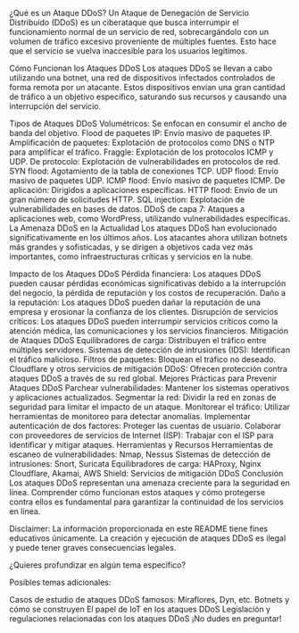 ¿Qué es un Ataque DDoS?
Un Ataque de Denegación de Servicio Distribuido (DDoS) es un ciberataque que busca interrumpir el funcionamiento normal de un servicio de red, sobrecargándolo con un volumen de tráfico excesivo proveniente de múltiples fuentes. Esto hace que el servicio se vuelva inaccesible para los usuarios legítimos.

Cómo Funcionan los Ataques DDoS
Los ataques DDoS se llevan a cabo utilizando una botnet, una red de dispositivos infectados controlados de forma remota por un atacante. Estos dispositivos envían una gran cantidad de tráfico a un objetivo específico, saturando sus recursos y causando una interrupción del servicio.

Tipos de Ataques DDoS
Volumétricos: Se enfocan en consumir el ancho de banda del objetivo.
Flood de paquetes IP: Envío masivo de paquetes IP.
Amplificación de paquetes: Explotación de protocolos como DNS o NTP para amplificar el tráfico.
Fraggle: Explotación de los protocolos ICMP y UDP.
De protocolo: Explotación de vulnerabilidades en protocolos de red.
SYN flood: Agotamiento de la tabla de conexiones TCP.
UDP flood: Envío masivo de paquetes UDP.
ICMP flood: Envío masivo de paquetes ICMP.
De aplicación: Dirigidos a aplicaciones específicas.
HTTP flood: Envío de un gran número de solicitudes HTTP.
SQL injection: Explotación de vulnerabilidades en bases de datos.
DDoS de capa 7: Ataques a aplicaciones web, como WordPress, utilizando vulnerabilidades específicas.
La Amenaza DDoS en la Actualidad
Los ataques DDoS han evolucionado significativamente en los últimos años. Los atacantes ahora utilizan botnets más grandes y sofisticadas, y se dirigen a objetivos cada vez más importantes, como infraestructuras críticas y servicios en la nube.

Impacto de los Ataques DDoS
Pérdida financiera: Los ataques DDoS pueden causar pérdidas económicas significativas debido a la interrupción del negocio, la pérdida de reputación y los costos de recuperación.
Daño a la reputación: Los ataques DDoS pueden dañar la reputación de una empresa y erosionar la confianza de los clientes.
Disrupción de servicios críticos: Los ataques DDoS pueden interrumpir servicios críticos como la atención médica, las comunicaciones y los servicios financieros.
Mitigación de Ataques DDoS
Equilibradores de carga: Distribuyen el tráfico entre múltiples servidores.
Sistemas de detección de intrusiones (IDS): Identifican el tráfico malicioso.
Filtros de paquetes: Bloquean el tráfico no deseado.
Cloudflare y otros servicios de mitigación DDoS: Ofrecen protección contra ataques DDoS a través de su red global.
Mejores Prácticas para Prevenir Ataques DDoS
Parchear vulnerabilidades: Mantener los sistemas operativos y aplicaciones actualizados.
Segmentar la red: Dividir la red en zonas de seguridad para limitar el impacto de un ataque.
Monitorear el tráfico: Utilizar herramientas de monitoreo para detectar anomalías.
Implementar autenticación de dos factores: Proteger las cuentas de usuario.
Colaborar con proveedores de servicios de Internet (ISP): Trabajar con el ISP para identificar y mitigar ataques.
Herramientas y Recursos
Herramientas de escaneo de vulnerabilidades: Nmap, Nessus
Sistemas de detección de intrusiones: Snort, Suricata
Equilibradores de carga: HAProxy, Nginx
Cloudflare, Akamai, AWS Shield: Servicios de mitigación DDoS
Conclusión
Los ataques DDoS representan una amenaza creciente para la seguridad en línea. Comprender cómo funcionan estos ataques y cómo protegerse contra ellos es fundamental para garantizar la continuidad de los servicios en línea.

Disclaimer: La información proporcionada en este README tiene fines educativos únicamente. La creación y ejecución de ataques DDoS es ilegal y puede tener graves consecuencias legales.

¿Quieres profundizar en algún tema específico?

Posibles temas adicionales:

Casos de estudio de ataques DDoS famosos: Miraflores, Dyn, etc.
Botnets y cómo se construyen
El papel de IoT en los ataques DDoS
Legislación y regulaciones relacionadas con los ataques DDoS
¡No dudes en preguntar!

